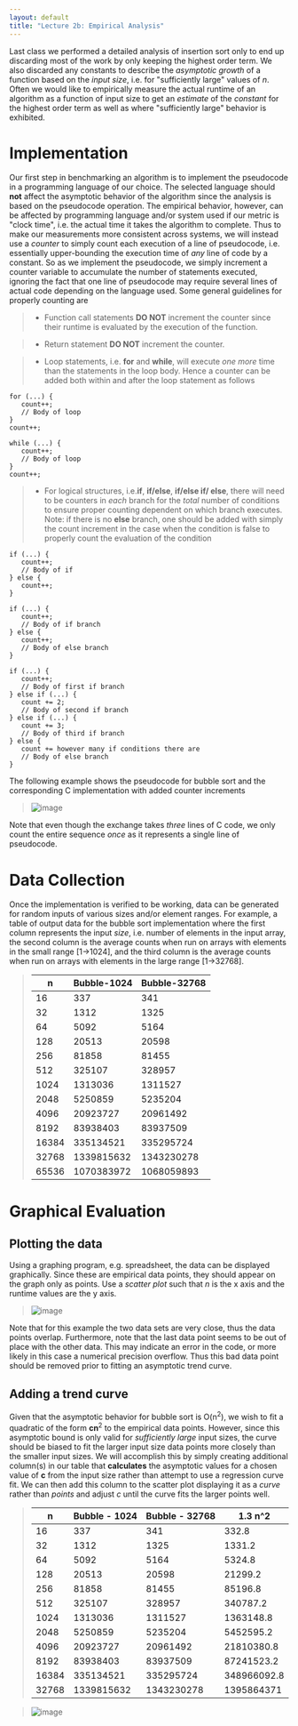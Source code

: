 ```yaml
---
layout: default
title: "Lecture 2b: Empirical Analysis"
---
```


Last class we performed a detailed analysis of insertion sort only to end up discarding most of the work by only keeping the highest order term. We also discarded any constants to describe the *asymptotic growth* of a function based on the *input size*, i.e. for "sufficiently large" values of *n*. Often we would like to empirically measure the actual runtime of an algorithm as a function of input size to get an *estimate* of the *constant* for the highest order term as well as where "sufficiently large" behavior is exhibited.

Implementation
==============

Our first step in benchmarking an algorithm is to implement the pseudocode in a programming language of our choice. The selected language should **not** affect the asymptotic behavior of the algorithm since the analysis is based on the pseudocode operation. The empirical behavior, however, can be affected by programming language and/or system used if our metric is "clock time", i.e. the actual time it takes the algorithm to complete. Thus to make our measurements more consistent across systems, we will instead use a *counter* to simply count each execution of a line of pseudocode, i.e. essentially upper-bounding the execution time of *any* line of code by a constant. So as we implement the pseudocode, we simply increment a counter variable to accumulate the number of statements executed, ignoring the fact that one line of pseudocode may require several lines of actual code depending on the language used. Some general guidelines for properly counting are

> -   Function call statements **DO NOT** increment the counter since their runtime is evaluated by the execution of the function.

> -   Return statement **DO NOT** increment the counter.

> -   Loop statements, i.e. **for** and **while**, will execute *one more* time than the statements in the loop body. Hence a counter can be added both within and after the loop statement as follows

    for (...) {
       count++;
       // Body of loop
    }
    count++;
    
    while (...) {
       count++;
       // Body of loop
    }
    count++;
        
> -   For logical structures, i.e.**if**, **if/else**, **if/else if/ else**, there will need to be counters in *each* branch for the *total* number of conditions to ensure proper counting dependent on which branch executes. Note: if there is no **else** branch, one should be added with simply the count increment in the case when the condition is false to properly count the evaluation of the condition 

    if (...) {
       count++;
       // Body of if
    } else {
       count++;
    }
    
    if (...) {
       count++;
       // Body of if branch
    } else {
       count++;
       // Body of else branch
    }

    if (...) {
       count++;
       // Body of first if branch
    } else if (...) {
       count += 2;
       // Body of second if branch
    } else if (...) {
       count += 3;
       // Body of third if branch
    } else {
       count += however many if conditions there are
       // Body of else branch
    }

The following example shows the pseudocode for bubble sort and the corresponding C implementation with added counter increments

> ![image](images/lecture02b/bubblesort.png)

Note that even though the exchange takes *three* lines of C code, we only count the entire sequence *once* as it represents a single line of pseudocode.

Data Collection
===============

Once the implementation is verified to be working, data can be generated for random inputs of various sizes and/or element ranges. For example, a table of output data for the bubble sort implementation where the first column represents the input *size*, i.e. number of elements in the input array, the second column is the average counts when run on arrays with elements in the small range [1->1024], and the third column is the average counts when run on arrays with elements in the large range [1->32768].

> n                   |Bubble-1024         |Bubble-32768         |
> --------------------|--------------------|--------------------|
> 16                  |337                 |341                 |
> 32                  |1312                |1325                |
> 64                  |5092                |5164                |
> 128                 |20513               |20598               |
> 256                 |81858               |81455               |
> 512                 |325107              |328957              |
> 1024                |1313036             |1311527             |
> 2048                |5250859             |5235204             |
> 4096                |20923727            |20961492            |
> 8192                |83938403            |83937509            |
> 16384               |335134521           |335295724           |
> 32768               |1339815632          |1343230278          |
> 65536               |1070383972          |1068059893          |

Graphical Evaluation
====================

Plotting the data
-----------------

Using a graphing program, e.g. spreadsheet, the data can be displayed graphically. Since these are empirical data points, they should appear on the graph only as points. Use a *scatter plot* such that *n* is the x axis and the runtime values are the y axis. 

> ![image](images/lecture02b/bubbledata.png)

Note that for this example the two data sets are very close, thus the data points overlap. Furthermore, note that the last data point seems to be out of place with the other data. This may indicate an error in the code, or more likely in this case a numerical precision overflow. Thus this bad data point should be removed prior to fitting an asymptotic trend curve.

Adding a trend curve
--------------------

Given that the asymptotic behavior for bubble sort is O(n<sup>2</sup>), we wish to fit a quadratic of the form **cn**<sup>2</sup> to the empirical data points. However, since this asymptotic bound is only valid for *sufficiently large* input sizes, the curve should be biased to fit the larger input size data points more closely than the smaller input sizes. We will accomplish this by simply creating additional column(s) in our table that **calculates** the asymptotic values for a chosen value of **c** from the input size rather than attempt to use a regression curve fit. We can then add this column to the scatter plot displaying it as a *curve* rather than *points* and adjust *c* until the curve fits the larger points well.

> n                   | Bubble - 1024      | Bubble - 32768     |1.3 n^2             |
> --------------------|--------------------|--------------------|--------------------|
> 16                  |337                 |341                 |332.8               |
> 32                  |1312                |1325                |1331.2              |
> 64                  |5092                |5164                |5324.8              |
> 128                 |20513               |20598               |21299.2             |
> 256                 |81858               |81455              |85196.8             |
> 512                 |325107              |328957              |340787.2            |
> 1024                |1313036             |1311527             |1363148.8           |
> 2048                |5250859             |5235204             |5452595.2           |
> 4096                |20923727            |20961492            |21810380.8          |
> 8192                |83938403            |83937509            |87241523.2          |
> 16384               |335134521           |335295724           |348966092.8         |
> 32768               |1339815632          |1343230278          |1395864371          |

> ![image](images/lecture02b/bubblegraph.png)




